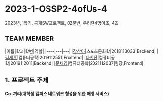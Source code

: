 # 2023-1-OSSP2-4ofUs-4
2023년, 1학기, 공개SW프로젝트, 02분반, 우리만4명이조, 4조

## TEAM MEMBER
|이름|학과|학번|역할|
|----|---|---|
|[강산아](https://github.com/gsandoo)|스포츠문화학|2018113033|Backend|
|[김세훈](https://github.com/khoon9)|컴퓨터공학|2019112551|Frontend|
|[나찬진](https://github.com/ckswls56)|컴퓨터공학|2019112011|Backend|
|[문채영](https://github.com/bbabbi)|컴퓨터공학|2021112037|팀장,Frontend|

## 1. 프로젝트 주제
<div>
<h4> Co-끼리(대학생 캠퍼스 네트워크 형성을 위한 매칭 서비스)
</div>
